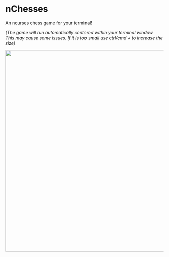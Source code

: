 # nChesses
An ncurses chess game for your terminal!

_(The game will run automatically centered within your terminal window. This may cause some issues. If it is too small use ctrl/cmd  + to increase the size)_

<img src="https://github.com/user-attachments/assets/e5f89199-1e9c-4c45-a101-f77ad039c88f" width="640">

